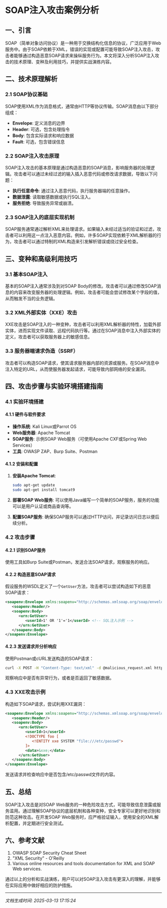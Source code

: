 # SOAP注入攻击案例分析

## 一、引言

SOAP（简单对象访问协议）是一种用于交换结构化信息的协议，广泛应用于Web服务中。由于SOAP依赖于XML，错误的实现或配置可能导致SOAP注入攻击，攻击者能够通过构造恶意SOAP请求来操纵服务行为。本文将深入分析SOAP注入攻击的技术原理、变种及利用技巧，并提供实战演练内容。

## 二、技术原理解析

### 2.1 SOAP协议基础

SOAP使用XML作为消息格式，通常由HTTP等协议传输。SOAP消息由以下部分组成：

- **Envelope**: 定义消息的边界
- **Header**: 可选，包含处理指令
- **Body**: 包含实际请求和响应数据
- **Fault**: 可选，包含错误信息

### 2.2 SOAP注入攻击原理

SOAP注入攻击的基本原理是通过构造恶意的SOAP消息，影响服务器的处理逻辑。攻击者可以通过未经过滤的输入插入恶意代码或修改请求数据，导致以下问题：

- **执行任意命令**: 通过注入恶意代码，执行服务器端的任意操作。
- **数据泄露**: 读取敏感数据或执行SQL注入。
- **服务拒绝**: 导致服务异常或崩溃。

### 2.3 SOAP注入的底层实现机制

SOAP服务通常通过解析XML来处理请求。如果输入未经过适当的验证和过滤，攻击者可以利用这一点注入恶意内容。例如，许多SOAP实现依赖于XML解析器的行为，攻击者可以通过特制的XML构造来引发解析错误或绕过安全检查。

## 三、变种和高级利用技巧

### 3.1 基本SOAP注入

基本的SOAP注入通常涉及到对SOAP Body的修改。攻击者可以通过修改SOAP消息的内容来改变服务器的处理逻辑。例如，攻击者可能会尝试修改某个字段的值，从而触发不当的业务逻辑。

### 3.2 XML外部实体（XXE）攻击

XXE攻击是SOAP注入的一种变种，攻击者可以利用XML解析器的特性，加载外部实体，进而实现文件读取、远程代码执行等。通过在SOAP消息中注入外部实体的定义，攻击者可以获取服务器上的敏感信息。

### 3.3 服务器端请求伪造（SSRF）

攻击者可以构造SOAP请求，使其请求服务器内部的资源或服务。在SOAP消息中注入特定的URL，从而使服务器发起请求，可能导致内部网络的安全漏洞。

## 四、攻击步骤与实验环境搭建指南

### 4.1 实验环境搭建

#### 4.1.1 硬件与软件要求

- **操作系统**: Kali Linux或Parrot OS
- **Web服务器**: Apache Tomcat
- **SOAP服务**: 示例SOAP Web服务（可使用Apache CXF或Spring Web Services）
- **工具**: OWASP ZAP、Burp Suite、Postman

#### 4.1.2 安装和配置

1. **安装Apache Tomcat**:
   ```bash
   sudo apt-get update
   sudo apt-get install tomcat9
   ```

2. **部署SOAP Web服务**:
   可以使用Java编写一个简单的SOAP服务，服务的功能可以是用户认证或商品查询等。

3. **配置SOAP服务**:
   确保SOAP服务可以通过HTTP访问，并记录访问日志以便后续分析。

### 4.2 攻击步骤

#### 4.2.1 识别SOAP服务

使用工具如Burp Suite或Postman，发送合法SOAP请求，观察服务的响应。

#### 4.2.2 构造恶意SOAP请求

假设服务的WSDL定义了一个`GetUser`方法，攻击者可以尝试构造如下的恶意SOAP请求：

```xml
<soapenv:Envelope xmlns:soapenv="http://schemas.xmlsoap.org/soap/envelope/" xmlns:urn="urn:example">
   <soapenv:Header/>
   <soapenv:Body>
      <urn:GetUser>
         <userId>1' OR '1'='1</userId> <!-- SQL注入示例 -->
      </urn:GetUser>
   </soapenv:Body>
</soapenv:Envelope>
```

#### 4.2.3 发送请求并分析响应

使用Postman或cURL发送构造的SOAP请求：

```bash
curl -X POST -H "Content-Type: text/xml" -d @malicious_request.xml http://localhost:8080/soap-service
```

观察响应中是否有异常行为，或者是否返回了敏感数据。

### 4.3 XXE攻击示例

构造如下SOAP请求，尝试利用XXE漏洞：

```xml
<soapenv:Envelope xmlns:soapenv="http://schemas.xmlsoap.org/soap/envelope/" xmlns:urn="urn:example">
   <soapenv:Header/>
   <soapenv:Body>
      <urn:GetUser>
         <userId>1</userId>
         <!DOCTYPE foo [
            <!ENTITY xxe SYSTEM "file:///etc/passwd">
         ]>
         <data>&xxe;</data>
      </urn:GetUser>
   </soapenv:Body>
</soapenv:Envelope>
```

发送请求并检查响应中是否包含/etc/passwd文件的内容。

## 五、总结

SOAP注入攻击是对SOAP Web服务的一种危险攻击方式，可能导致信息泄露或服务滥用。通过理解SOAP协议的底层机制和各种变种，安全专家可以更好地识别和防范这种攻击。在开发SOAP Web服务时，应严格验证输入，使用安全的XML解析配置，并定期进行安全测试。

## 六、参考文献

1. OWASP SOAP Security Cheat Sheet
2. "XML Security" - O'Reilly
3. Various online resources and tools documentation for XML and SOAP Web services.

通过以上的分析和实战演练，用户可以对SOAP注入攻击有更深入的理解，并能够在实际应用中做好相应的防护措施。

---

*文档生成时间: 2025-03-13 17:15:24*
